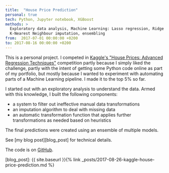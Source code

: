 ```yaml
---
title:  "House Price Prediction"
personal: true
tech: Python, Jupyter notebook, XGBoost
methods: >
  Exploratory data analysis, Machine Learning: Lasso regression, Ridge regression, ElasticNet, Gradient Boosting, Support Vector Regression, 
  K-Nearest Neighbour imputation, ensembling
from:  2017-07-01 00:00:00 +0200
to: 2017-08-16 00:00:00 +0200
---
```


This is a personal project. I competed in [Kaggle's "House Prices: Advanced Regression Techniques"][kaggle] competition partly because I simply liked the challenge, partly with the intent of getting some Python code online as part of my portfolio, but mostly because I wanted to experiment with automating parts of a Machine Learning pipeline. I made it to the top 5% so far.

I started out with an exploratory analysis to understand the data. Armed with this knowledge, I built the following components:

 - a system to filter out ineffective manual data transformations
 - an imputation algorithm to deal with missing data
 - an automatic transformation function that applies further transformations as needed based on heuristics
 
The final predictions were created using an ensemble of multiple models.

See [my blog post][blog_post] for technical details.

The code is on [GitHub][git].


[git]: https://github.com/jvanlier/Kaggle_Houseprices/tree/a1780c2a555de4925df51a4c3db96daeb3fae6a0
[kaggle]: https://www.kaggle.com/c/house-prices-advanced-regression-techniques
[blog_post]: {{ site.baseurl }}{% link _posts/2017-08-26-kaggle-house-price-prediction.md %}
